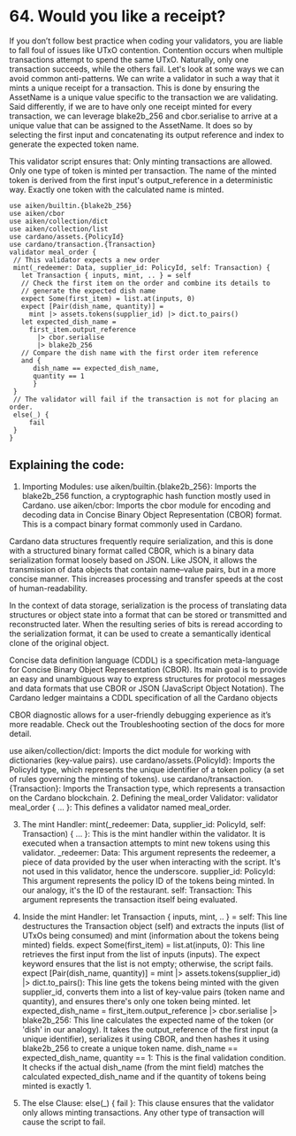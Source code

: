 # 64. Would you like a receipt?
If you don’t follow best practice when coding your validators, you are liable to fall foul of issues like UTxO contention. Contention occurs when multiple transactions attempt to spend the same UTxO. Naturally, only one transaction succeeds, while the others fail. Let's look at some ways we can avoid common anti-patterns.
We can write a validator in such a way that it mints a unique receipt for a transaction. This is done by ensuring the AssetName is a unique value specific to the transaction we are validating. Said differently, if we are to have only one receipt minted for every transaction, we can leverage blake2b_256 and cbor.serialise to arrive at a unique value that can be assigned to the AssetName. It does so by selecting the first input and concatenating its output reference and index to generate the expected token name.

This validator script ensures that:
Only minting transactions are allowed.
Only one type of token is minted per transaction.
The name of the minted token is derived from the first input's output_reference in a deterministic way.
Exactly one token with the calculated name is minted.

```aiken
use aiken/builtin.{blake2b_256}
use aiken/cbor
use aiken/collection/dict
use aiken/collection/list
use cardano/assets.{PolicyId}
use cardano/transaction.{Transaction}
validator meal_order {
 // This validator expects a new order
 mint(_redeemer: Data, supplier_id: PolicyId, self: Transaction) { 
   let Transaction { inputs, mint, .. } = self
   // Check the first item on the order and combine its details to
   // generate the expected dish name
   expect Some(first_item) = list.at(inputs, 0)
   expect [Pair(dish_name, quantity)] =
     mint |> assets.tokens(supplier_id) |> dict.to_pairs()
   let expected_dish_name =
     first_item.output_reference
       |> cbor.serialise
       |> blake2b_256
   // Compare the dish name with the first order item reference
   and {
      dish_name == expected_dish_name,
      quantity == 1
      }
 }
 // The validator will fail if the transaction is not for placing an order.
 else(_) {
     fail
 }
}
```

## Explaining the code:

1. Importing Modules:
use aiken/builtin.{blake2b_256}: Imports the blake2b_256 function, a cryptographic hash function mostly used in Cardano.
use aiken/cbor: Imports the cbor module for encoding and decoding data in Concise Binary Object Representation (CBOR) format. This is a compact binary format commonly used in Cardano.

Cardano data structures frequently require serialization, and this is done with a structured binary format called CBOR, which is a binary data serialization format loosely based on JSON. Like JSON, it allows the transmission of data objects that contain name–value pairs, but in a more concise manner. This increases processing and transfer speeds at the cost of human-readability.

In the context of data storage, serialization is the process of translating data structures or object state into a format that can be stored or transmitted and reconstructed later. When the resulting series of bits is reread according to the serialization format, it can be used to create a semantically identical clone of the original object.

Concise data definition language (CDDL) is a specification meta-language for Concise Binary Object Representation (CBOR). Its main goal is to provide an easy and unambiguous way to express structures for protocol messages and data formats that use CBOR or JSON (JavaScript Object Notation). The Cardano ledger maintains a CDDL specification of all the Cardano objects

CBOR diagnostic allows for a user-friendly debugging experience as it’s more readable. Check out the Troubleshooting section of the docs for more detail. 

use aiken/collection/dict: Imports the dict module for working with dictionaries (key-value pairs).
use cardano/assets.{PolicyId}: Imports the PolicyId type, which represents the unique identifier of a token policy (a set of rules governing the minting of tokens).
use cardano/transaction.{Transaction}: Imports the Transaction type, which represents a transaction on the Cardano blockchain.
2. Defining the meal_order Validator:
validator meal_order { ... }: This defines a validator named meal_order. 


3. The mint Handler:
mint(_redeemer: Data, supplier_id: PolicyId, self: Transaction) { … }: This is the mint handler within the validator. It is executed when a transaction attempts to mint new tokens using this validator.
_redeemer: Data: This argument represents the redeemer, a piece of data provided by the user when interacting with the script. It's not used in this validator, hence the underscore.
supplier_id: PolicyId: This argument represents the policy ID of the tokens being minted. In our analogy, it's the ID of the restaurant.
self: Transaction: This argument represents the transaction itself being evaluated.

4. Inside the mint Handler:
let Transaction { inputs, mint, .. } = self: This line destructures the Transaction object (self) and extracts the inputs (list of UTxOs being consumed) and mint (information about the tokens being minted) fields.
expect Some(first_item) = list.at(inputs, 0): This line retrieves the first input from the list of inputs (inputs). The expect keyword ensures that the list is not empty; otherwise, the script fails.
expect [Pair(dish_name, quantity)] = mint |> assets.tokens(supplier_id) |> dict.to_pairs(): This line gets the tokens being minted with the given supplier_id, converts them into a list of key-value pairs (token name and quantity), and ensures there's only one token being minted.
let expected_dish_name =  first_item.output_reference |> cbor.serialise |> blake2b_256: This line calculates the expected name of the token (or 'dish' in our analogy). It takes the output_reference of the first input (a unique identifier), serializes it using CBOR, and then hashes it using blake2b_256 to create a unique token name.
dish_name == expected_dish_name, quantity == 1: This is the final validation condition. It checks if the actual dish_name (from the mint field) matches the calculated expected_dish_name and if the quantity of tokens being minted is exactly 1.

5. The else Clause:
else(_) { fail }: This clause ensures that the validator only allows minting transactions. Any other type of transaction will cause the script to fail.
